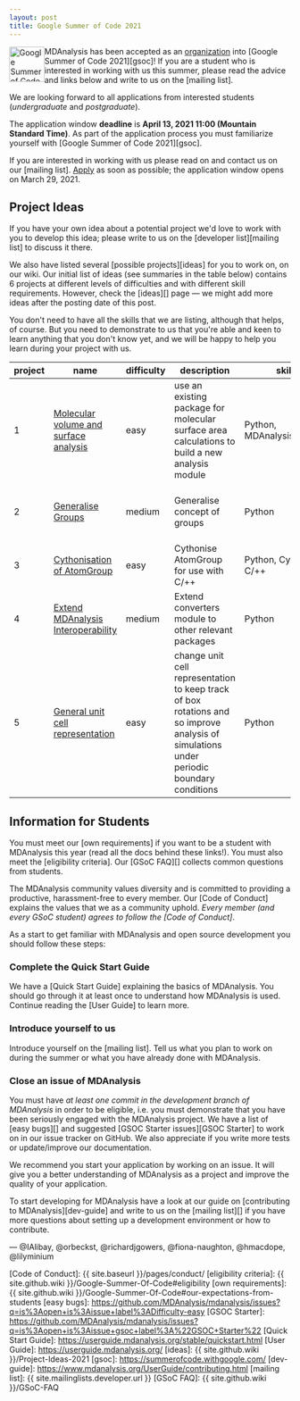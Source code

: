 ```yaml
---
layout: post
title: Google Summer of Code 2021
---
```


<p>
<img
src="{{ site.baseurl }}{{ site.images }}/mdanalysis-gsoc.png"
title="Google Summer of Code 2021" alt="Google Summer of Code with
MDAnalysis 2021"
style="float: left; height: 4.5em; " />
</p>

MDAnalysis has been accepted as an [organization][org] into [Google Summer of Code 2021][gsoc]!
If you are a student who is interested in working with us
this summer, please read the advice and links below and write to us on the
[mailing list].

We are looking forward to all applications from interested students
(*undergraduate* and *postgraduate*).

The application window **deadline** is **April 13, 2021 11:00 (Mountain Standard Time)**. As
part of the application process you must familiarize yourself with [Google
Summer of Code 2021][gsoc]. 

If you are interested in working with us please read on and contact us on our [mailing list].
[Apply] as soon as possible; the application window opens on March 29, 2021.

## Project Ideas ##

If you have your own idea about a potential project we'd love to work
with you to develop this idea; please write to us on the [developer
list][mailing list] to discuss it there.

We also have listed several [possible projects][ideas] for you to work
on, on our wiki. Our initial list of ideas (see summaries in the
table below) contains 6 projects at different levels of difficulties
and with different skill requirements. However, check the [ideas][]
page — we might add more ideas after the posting date of this post.

You don't need to have all the skills that we are listing, although
that helps, of course. But you need to demonstrate to us that you're
able and keen to learn anything that you don't know yet, and we will
be happy to help you learn during your project with us.

| project | name                                                                                                                                                      | difficulty | description                                                                                    | skills                      | mentors                                |
|---------|-----------------------------------------------------------------------------------------------------------------------------------------------------------|------------|------------------------------------------------------------------------------------------------|-----------------------------|----------------------------------------|
| 1       | [Molecular volume and surface analysis](https://github.com/MDAnalysis/mdanalysis/wiki/Project-Ideas-2021#project-1-molecular-volume-and-surface-analysis) | easy       | use an existing package for molecular surface area calculations to build a new analysis module | Python, MDAnalysis.analysis | @orbeckst, @IAlibay, @hmacdope  |
| 2       | [Generalise Groups](https://github.com/MDAnalysis/mdanalysis/wiki/Project-Ideas-2021#project-2-generalise-groups)                                         | medium     | Generalise concept of groups                                                                   | Python                      | @lilyminium, @fiona-naughton, @richardjgowers, @IAlibay |
| 3       | [Cythonisation of AtomGroup](https://github.com/MDAnalysis/mdanalysis/wiki/Project-Ideas-2021#project-3-cythonise-atomgroup)                              | easy      | Cythonise AtomGroup for use with C/++                                                          | Python, Cython, C/++        | @richardjgowers, @hmacdope|
| 4       | [Extend MDAnalysis Interoperability](https://github.com/MDAnalysis/mdanalysis/wiki/Project-Ideas-2021#project-4-extend-interoperability)                  | medium     | Extend converters module to other relevant packages                                            | Python                      | @lilyminium, @IAlibay, @fiona-naughton, @hmacdope  |
| 5       | [General unit cell representation](https://github.com/MDAnalysis/mdanalysis/wiki/Project-Ideas-2021#project-5-general-unit-cell-representation)                  | easy     |  change unit cell representation to keep track of box rotations and so improve analysis of simulations under periodic boundary conditions | Python                      | @orbeckst, @fiona-naughton  |

## Information for Students ##

You must meet our [own requirements] if you want to be a student with MDAnalysis
this year (read all the docs behind these links!). You must also meet the
[eligibility criteria]. Our [GSoC FAQ][] collects common questions
from students.

The MDAnalysis community values diversity and is committed to
providing a productive, harassment-free to every member. Our [Code of
Conduct] explains the values that we as a community uphold. *Every
member (and every GSoC student) agrees to follow the [Code of
Conduct]*.

As a start to get familiar with MDAnalysis and open source development you
should follow these steps:

### Complete the Quick Start Guide ###

We have a [Quick Start Guide] explaining the basics of MDAnalysis. You
should go through it at least once to understand how MDAnalysis is
used. Continue reading the [User Guide] to learn more.

### Introduce yourself to us ###

Introduce yourself on the [mailing list]. Tell us what you plan to work
on during the summer or what you have already done with MDAnalysis.

### Close an issue of MDAnalysis ###

You must have *at least one commit in the development branch of
MDAnalysis* in order to be eligible, i.e. you must demonstrate that
you have been seriously engaged with the MDAnalysis project.
We have a list of [easy bugs][] and suggested [GSOC Starter
issues][GSOC Starter] to work on in our issue tracker on GitHub. We
also appreciate if you write more tests or update/improve our
documentation.

We recommend you start your application by working on an issue. It will give
you a better understanding of MDAnalysis as a project and improve the quality
of your application.

To start developing for MDAnalysis have a look at our
guide on [contributing to MDAnalysis][dev-guide] and write to us on
the [mailing list][] if you have more questions about setting up a
development environment or how to contribute.


— @IAlibay, @orbeckst, @richardjgowers, @fiona-naughton,
@hmacdope, @lilyminium

[org]: https://summerofcode.withgoogle.com/organizations/6414449348444160/
[Apply]: https://summerofcode.withgoogle.com/student-signup/
[Code of Conduct]: {{ site.baseurl }}/pages/conduct/
[eligibility criteria]: {{ site.github.wiki }}/Google-Summer-Of-Code#eligibility
[own requirements]: {{ site.github.wiki }}/Google-Summer-Of-Code#our-expectations-from-students
[easy bugs]: https://github.com/MDAnalysis/mdanalysis/issues?q=is%3Aopen+is%3Aissue+label%3ADifficulty-easy
[GSOC Starter]: https://github.com/MDAnalysis/mdanalysis/issues?q=is%3Aopen+is%3Aissue+gsoc+label%3A%22GSOC+Starter%22
[Quick Start Guide]: https://userguide.mdanalysis.org/stable/quickstart.html
[User Guide]: https://userguide.mdanalysis.org/
[ideas]: {{ site.github.wiki }}/Project-Ideas-2021
[gsoc]: https://summerofcode.withgoogle.com/
[dev-guide]: https://www.mdanalysis.org/UserGuide/contributing.html
[mailing list]: {{ site.mailinglists.developer.url }}
[GSoC FAQ]: {{ site.github.wiki }}/GSoC-FAQ
